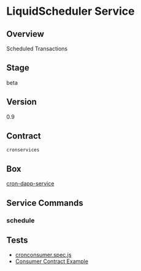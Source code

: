 LiquidScheduler Service
=================

## Overview
Scheduled Transactions

## Stage
beta

## Version
0.9

## Contract

```cronservices```

## Box
[cron-dapp-service](../../developers/boxes/cron-dapp-service)

## Service Commands
### schedule
## Tests 
* [cronconsumer.spec.js](https://github.com/liquidapps-io/zeus-sdk/tree/master/boxes/groups/services/cron-dapp-service/test/cronconsumer.spec.js)
* [Consumer Contract Example](https://github.com/liquidapps-io/zeus-sdk/tree/master/boxes/groups/services/cron-dapp-service/contracts/eos/cronconsumer/cronconsumer.cpp)

